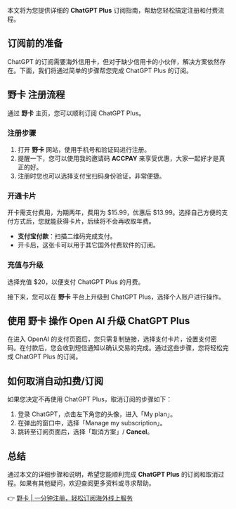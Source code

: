 本文将为您提供详细的 **ChatGPT Plus** 订阅指南，帮助您轻松搞定注册和付费流程。

## 订阅前的准备

ChatGPT 的订阅需要海外信用卡，但对于缺少信用卡的小伙伴，解决方案依然存在。下面，我们将通过简单的步骤帮您完成 ChatGPT Plus 的订阅。

## 野卡 注册流程

通过 **野卡** 主页，您可以顺利订阅 ChatGPT Plus。

### 注册步骤

1. 打开 **野卡** 网站，使用手机号和验证码进行注册。
2. 提醒一下，您可以使用我的邀请码 **ACCPAY** 来享受优惠，大家一起好才是真正的好。
3. 注册时您也可以选择支付宝扫码身份验证，非常便捷。

### 开通卡片

开卡需支付费用，为期两年，费用为 $15.99，优惠后 $13.99。选择自己方便的支付方式后，您就能获得卡片，后续将不会再收取年费。

- **支付宝付款**：扫描二维码完成支付。
- 开卡后，这张卡可以用于其它国外付费软件的订阅。

### 充值与升级

选择充值 $20，以便支付 ChatGPT Plus 的月费。

接下来，您可以在 **野卡** 平台上升级到 ChatGPT Plus，选择个人账户进行操作。

## 使用 野卡 操作 Open AI 升级 ChatGPT Plus

在进入 OpenAI 的支付页面后，您只需复制链接，选择支付卡片，设置支付密码。在付款后，您会收到短信通知以确认交易的完成。通过这些步骤，您将轻松完成 ChatGPT Plus 的订阅。

## 如何取消自动扣费/订阅

如果您决定不再使用 ChatGPT Plus，取消订阅的步骤如下：

1. 登录 ChatGPT，点击左下角您的头像，进入「My plan」。
2. 在弹出的窗口中，选择「Manage my subscription」。
3. 跳转至订阅页面后，选择「取消方案」/ **Cancel**。

## 总结

通过本文的详细步骤和说明，希望您能顺利完成 **ChatGPT Plus** 的订阅和取消过程。如果有其他疑问，欢迎查阅更多资料或寻求帮助。

👉 [野卡 | 一分钟注册，轻松订阅海外线上服务](https://bit.ly/bewildcard)